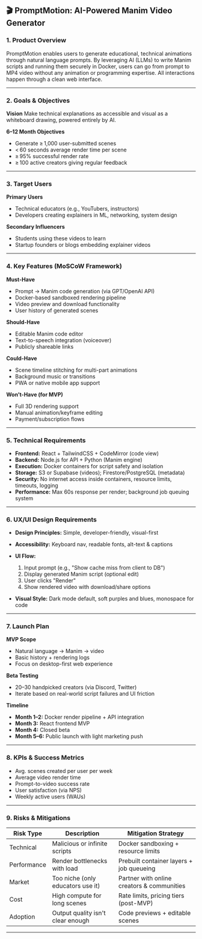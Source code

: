 ## 🎬 PromptMotion: AI-Powered Manim Video Generator

### 1. Product Overview

PromptMotion enables users to generate educational, technical animations through natural language prompts. By leveraging AI (LLMs) to write Manim scripts and running them securely in Docker, users can go from prompt to MP4 video without any animation or programming expertise. All interactions happen through a clean web interface.

---

### 2. Goals & Objectives

**Vision**
Make technical explanations as accessible and visual as a whiteboard drawing, powered entirely by AI.

**6–12 Month Objectives**

- Generate ≥ 1,000 user-submitted scenes
- < 60 seconds average render time per scene
- ≥ 95% successful render rate
- ≥ 100 active creators giving regular feedback

---

### 3. Target Users

**Primary Users**

- Technical educators (e.g., YouTubers, instructors)
- Developers creating explainers in ML, networking, system design

**Secondary Influencers**

- Students using these videos to learn
- Startup founders or blogs embedding explainer videos

---

### 4. Key Features (MoSCoW Framework)

**Must-Have**

- Prompt → Manim code generation (via GPT/OpenAI API)
- Docker-based sandboxed rendering pipeline
- Video preview and download functionality
- User history of generated scenes

**Should-Have**

- Editable Manim code editor
- Text-to-speech integration (voiceover)
- Publicly shareable links

**Could-Have**

- Scene timeline stitching for multi-part animations
- Background music or transitions
- PWA or native mobile app support

**Won’t-Have (for MVP)**

- Full 3D rendering support
- Manual animation/keyframe editing
- Payment/subscription flows

---

### 5. Technical Requirements

- **Frontend:** React + TailwindCSS + CodeMirror (code view)
- **Backend:** Node.js for API + Python (Manim engine)
- **Execution:** Docker containers for script safety and isolation
- **Storage:** S3 or Supabase (videos); Firestore/PostgreSQL (metadata)
- **Security:** No internet access inside containers, resource limits, timeouts, logging
- **Performance:** Max 60s response per render; background job queuing system

---

### 6. UX/UI Design Requirements

- **Design Principles:** Simple, developer-friendly, visual-first

- **Accessibility:** Keyboard nav, readable fonts, alt-text & captions

- **UI Flow:**

  1. Input prompt (e.g., "Show cache miss from client to DB")
  2. Display generated Manim script (optional edit)
  3. User clicks "Render"
  4. Show rendered video with download/share options

- **Visual Style:** Dark mode default, soft purples and blues, monospace for code

---

### 7. Launch Plan

**MVP Scope**

- Natural language → Manim → video
- Basic history + rendering logs
- Focus on desktop-first web experience

**Beta Testing**

- 20–30 handpicked creators (via Discord, Twitter)
- Iterate based on real-world script failures and UI friction

**Timeline**

- **Month 1–2:** Docker render pipeline + API integration
- **Month 3:** React frontend MVP
- **Month 4:** Closed beta
- **Month 5–6:** Public launch with light marketing push

---

### 8. KPIs & Success Metrics

- Avg. scenes created per user per week
- Average video render time
- Prompt-to-video success rate
- User satisfaction (via NPS)
- Weekly active users (WAUs)

---

### 9. Risks & Mitigations

| Risk Type   | Description                       | Mitigation Strategy                        |
| ----------- | --------------------------------- | ------------------------------------------ |
| Technical   | Malicious or infinite scripts     | Docker sandboxing + resource limits        |
| Performance | Render bottlenecks with load      | Prebuilt container layers + job queueing   |
| Market      | Too niche (only educators use it) | Partner with online creators & communities |
| Cost        | High compute for long scenes      | Rate limits, pricing tiers (post-MVP)      |
| Adoption    | Output quality isn't clear enough | Code previews + editable scenes            |

---
